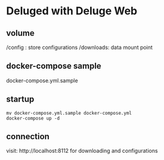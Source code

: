 Deluged with Deluge Web
======

## volume
/config : store configurations
/downloads: data mount point

## docker-compose sample
  docker-compose.yml.sample

## startup
```
mv docker-compose.yml.sample docker-compose.yml
docker-compose up -d
```

## connection
  visit: http://localhost:8112 for downloading and configurations
